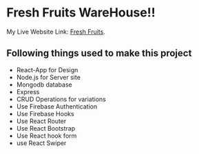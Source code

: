 # Fresh Fruits WareHouse!!

My Live Website Link: [Fresh Fruits](https://fruits-assignment-11.web.app/).

## Following things used to make this project

* React-App for Design
* Node.js for Server site
* Mongodb database
* Express
* CRUD Operations for variations
* Use Firebase Authentication
* Use Firebase Hooks
* Use React Router
* Use React Bootstrap
* Use React hook form 
* use React Swiper 
